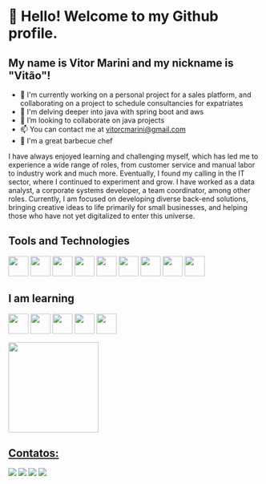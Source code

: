 
# 👋 Hello! Welcome to my Github profile.
## My name is Vitor Marini and my nickname is "Vitão"!

- 🔭 I'm currently working on a personal project for a sales platform, and collaborating on a project to schedule consultancies for expatriates
- 🌱 I'm delving deeper into java with spring boot and aws
- 👯 I’m looking to collaborate on java projects
- 📫 You can contact me at vitorcmarini@gmail.com
- 🍖 I'm a great barbecue chef

I have always enjoyed learning and challenging myself, which has led me to experience a wide range of roles, from customer service and manual labor to industry work and much more. Eventually, I found my calling in the IT sector, where I continued to experiment and grow. I have worked as a data analyst, a corporate systems developer, a team coordinator, among other roles. Currently, I am focused on developing diverse back-end solutions, bringing creative ideas to life primarily for small businesses, and helping those who have not yet digitalized to enter this universe.

<!--
**vitorcmarini/vitorcmarini** is a ✨ _special_ ✨ repository because its `README.md` (this file) appears on your GitHub profile.

Here are some ideas to get you started:

- 🔭 I’m currently working on ...
- 🌱 I’m currently learning ...
- 👯 I’m looking to collaborate on ...
- 🤔 I’m looking for help with ...
- 💬 Ask me about ...
- 📫 How to reach me: ...
- 😄 Pronouns: ...
- ⚡ Fun fact: ...
-->
<!--
<div class="tenor-gif-embed" data-postid="16596559" data-share-method="host" data-aspect-ratio="1" data-width="100%"><a href="https://tenor.com/view/code-coding-programming-computer-science-programming-language-gif-16596559">Code Coding GIF</a>from <a href="https://tenor.com/search/code-gifs">Code GIFs</a></div> <script type="text/javascript" async src="https://tenor.com/embed.js"></script> -->

<!--
![Snake animation](https://github.com/vitorcmarini/vitorcmarini/blob/output/github-contribution-grid-snake.svg)
-->

## Tools and Technologies

<img loading="lazy" src="https://cdn.jsdelivr.net/gh/devicons/devicon/icons/java/java-original.svg" width="40" height="40"/> <img src="https://cdn.jsdelivr.net/gh/devicons/devicon@latest/icons/intellij/intellij-original.svg" width="40" height="40"/> <img src="https://cdn.jsdelivr.net/gh/devicons/devicon@latest/icons/spring/spring-original.svg" width="40" height="40"/> <img src="https://cdn.jsdelivr.net/gh/devicons/devicon@latest/icons/postgresql/postgresql-original.svg" width="40" height="40"/> <img src="https://cdn.jsdelivr.net/gh/devicons/devicon@latest/icons/microsoftsqlserver/microsoftsqlserver-original.svg" width="40" height="40"/> <img src="https://cdn.jsdelivr.net/gh/devicons/devicon@latest/icons/oracle/oracle-original.svg" width="40" height="40"/> <img src="https://cdn.jsdelivr.net/gh/devicons/devicon@latest/icons/azuresqldatabase/azuresqldatabase-original.svg" width="40" height="40"/> <img src="https://cdn.jsdelivr.net/gh/devicons/devicon@latest/icons/json/json-original.svg" width="40" height="40"/> <img src="https://cdn.jsdelivr.net/gh/devicons/devicon@latest/icons/mongodb/mongodb-original.svg" width="40" height="40"/>

## I am learning

<img src="https://cdn.jsdelivr.net/gh/devicons/devicon@latest/icons/amazonwebservices/amazonwebservices-original-wordmark.svg" width="40" height="40"/> <img src="https://cdn.jsdelivr.net/gh/devicons/devicon@latest/icons/azure/azure-original.svg" width="40" height="40"/> <img src="https://cdn.jsdelivr.net/gh/devicons/devicon@latest/icons/python/python-original.svg" width="40" height="40"/> <img src="https://cdn.jsdelivr.net/gh/devicons/devicon@latest/icons/react/react-original.svg" width="40" height="40"/> <img src="https://cdn.jsdelivr.net/gh/devicons/devicon@latest/icons/javascript/javascript-plain.svg" width="40" height="40"/>

<div>
<a href="https://github.com/seu-usuário-aqui">
<img loading="lazy" height="180em" src="https://github-readme-stats.vercel.app/api/top-langs/?username=vitorcmarini&layout=compact&langs_count=7&theme=dracula"/>
<!--<img loading="lazy" height="180em" src="https://github-readme-stats.vercel.app/api?username=vitorcmarini&show_icons=true&theme=dracula&include_all_commits=true&count_private=true"/>-->
</div>

## Contatos:

<div>
<a href="https://www.youtube.com/@vitorcmarini/featured" target="_blank"><img loading="lazy" src="https://img.shields.io/badge/YouTube-FF0000?style=for-the-badge&logo=youtube&logoColor=white" target="_blank"></a>
<a href="https://www.instagram.com/vitorcmarini/" target="_blank"><img loading="lazy" src="https://img.shields.io/badge/-Instagram-%23E4405F?style=for-the-badge&logo=instagram&logoColor=white" target="_blank"></a>
<a href = "mailto:contato@vitorcmarini@gmail.com"><img loading="lazy" src="https://img.shields.io/badge/Gmail-D14836?style=for-the-badge&logo=gmail&logoColor=white" target="_blank"></a>
<a href="https://www.linkedin.com/in/vitor-marini-a0303546/" target="_blank"><img loading="lazy" src="https://img.shields.io/badge/-LinkedIn-%230077B5?style=for-the-badge&logo=linkedin&logoColor=white" target="_blank"></a>   
</div>
